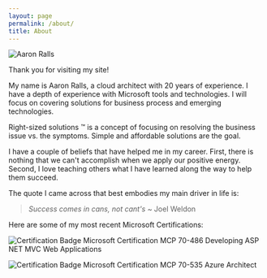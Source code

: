 ```yaml
---
layout: page
permalink: /about/
title: About
---
```




  
![Aaron Ralls][me]

Thank you for visiting my site!

My name is Aaron Ralls, a cloud architect with 20 years of experience.  I have a depth of experience with Microsoft tools and technologies. I will focus on covering solutions for business process and emerging technologies.

Right-sized solutions ™ is a concept of focusing on resolving the business issue vs. the symptoms. Simple and affordable solutions are the goal.

I have a couple of beliefs that have helped me in my career. First, there is nothing that we can't accomplish when we apply our positive energy. Second, I love teaching others what I have learned along the way to help them succeed. 

The quote I came across that best embodies my main driver in life is:
> *Success comes in cans, not cant's* ~ Joel Weldon


Here are some of my most recent Microsoft Certifications:

![Certification Badge Microsoft Certification MCP 70-486 Developing ASP NET MVC Web Applications][MCP70-486]
 
![Certification Badge Microsoft Certification MCP 70-535 Azure Architect][MCP70-535]
     
[me]: ../assets/images/about/aaron-ralls.jpg "Aaron Ralls software architect MCP"
[MCP70-486]: ../assets/images/about/exam-486-developing-asp-net-mvc-web-applications-300x300.png "Microsoft Certification MCP 70-486 Developing ASP NET MVC Web Applications"
[MCP70-535]: ../assets/images/about/exam-535-architecting-microsoft-azure-solutions-300x300.png "Microsoft Certification MCP 70-535 Azure Architect"

